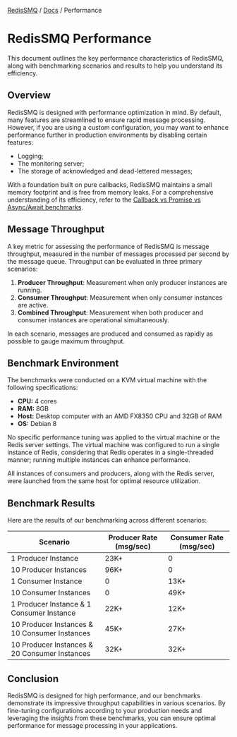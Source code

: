 [RedisSMQ](../README.md) / [Docs](README.md) / Performance

# RedisSMQ Performance

This document outlines the key performance characteristics of RedisSMQ, along with benchmarking scenarios and results 
to help you understand its efficiency.

## Overview

RedisSMQ is designed with performance optimization in mind. By default, many features are streamlined to ensure rapid 
message processing. However, if you are using a custom configuration, you may want to enhance performance further in 
production environments by disabling certain features: 

- Logging;
- The monitoring server;
- The storage of acknowledged and dead-lettered messages;

With a foundation built on pure callbacks, RedisSMQ maintains a small memory footprint and is free from memory leaks. 
For a comprehensive understanding of its efficiency, refer to the 
[Callback vs Promise vs Async/Await benchmarks](https://gist.github.com/weyoss/24f9ecbda175d943a48cb7ec38bde821).

## Message Throughput

A key metric for assessing the performance of RedisSMQ is message throughput, measured in the number of messages processed per second by the message queue. Throughput can be evaluated in three primary scenarios:

1. **Producer Throughput**: Measurement when only producer instances are running.
2. **Consumer Throughput**: Measurement when only consumer instances are active.
3. **Combined Throughput**: Measurement when both producer and consumer instances are operational simultaneously.

In each scenario, messages are produced and consumed as rapidly as possible to gauge maximum throughput.

## Benchmark Environment

The benchmarks were conducted on a KVM virtual machine with the following specifications:
- **CPU:** 4 cores
- **RAM:** 8GB
- **Host:** Desktop computer with an AMD FX8350 CPU and 32GB of RAM
- **OS:** Debian 8

No specific performance tuning was applied to the virtual machine or the Redis server settings. The virtual machine was configured to run a single instance of Redis, considering that Redis operates in a single-threaded manner; running multiple instances can enhance performance.

All instances of consumers and producers, along with the Redis server, were launched from the same host for optimal resource utilization.

## Benchmark Results

Here are the results of our benchmarking across different scenarios:

| **Scenario**                                            | **Producer Rate (msg/sec)** | **Consumer Rate (msg/sec)** |
| ------------------------------------------------------- | ---------------------------- | ---------------------------- |
| 1 Producer Instance                                     | 23K+                         | 0                            |
| 10 Producer Instances                                   | 96K+                         | 0                            |
| 1 Consumer Instance                                     | 0                            | 13K+                         |
| 10 Consumer Instances                                   | 0                            | 49K+                         |
| 1 Producer Instance & 1 Consumer Instance               | 22K+                         | 12K+                         |
| 10 Producer Instances & 10 Consumer Instances           | 45K+                         | 27K+                         |
| 10 Producer Instances & 20 Consumer Instances           | 32K+                         | 32K+                         |

## Conclusion

RedisSMQ is designed for high performance, and our benchmarks demonstrate its impressive throughput capabilities in 
various scenarios. By fine-tuning configurations according to your production needs and leveraging the insights from 
these benchmarks, you can ensure optimal performance for message processing in your applications.
